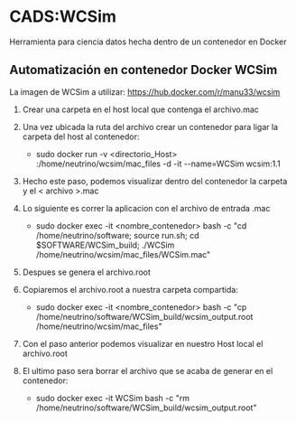 # CADS:WCSim
Herramienta para ciencia datos hecha dentro de un contenedor en Docker


## Automatización en contenedor Docker WCSim

La imagen de WCSim a utilizar: https://hub.docker.com/r/manu33/wcsim

1. Crear una carpeta en el host local que contenga el archivo.mac
2. Una vez ubicada la ruta del archivo crear un contenedor para ligar la carpeta del host al contenedor:
   * sudo docker run -v <directorio_Host> :/home/neutrino/wcsim/mac_files -d -it --name=WCSim wcsim:1.1
   
3. Hecho este paso, podemos visualizar dentro del contenedor la carpeta y el < archivo >.mac

5. Lo siguiente es correr la aplicacion con el archivo de entrada .mac
    * sudo docker exec -it <nombre_contenedor> bash -c "cd /home/neutrino/software; source run.sh; cd $SOFTWARE/WCSim_build; ./WCSim /home/neutrino/wcsim/mac_files/WCSim.mac"
  
5. Despues se genera el archivo.root
6.  Copiaremos el archivo.root a nuestra carpeta compartida:
    * sudo docker exec -it <nombre_contenedor> bash -c "cp /home/neutrino/software/WCSim_build/wcsim_output.root /home/neutrino/wcsim/mac_files"
    
7. Con el paso anterior podemos visualizar en nuestro Host local el archivo.root
8. El ultimo paso sera borrar el archivo que se acaba de generar en el contenedor:
    * sudo docker exec -it WCSim bash -c "rm /home/neutrino/software/WCSim_build/wcsim_output.root"

